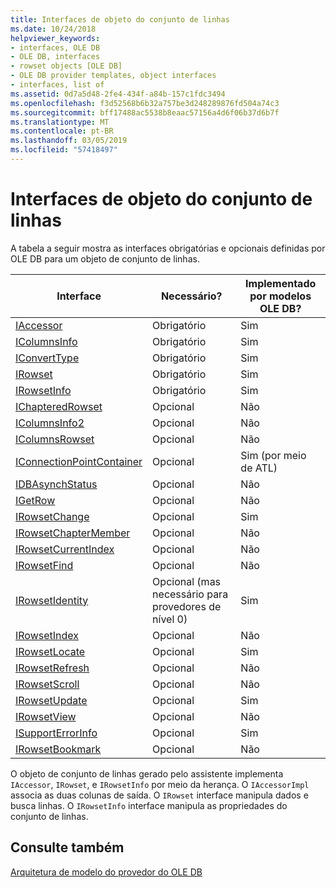```yaml
---
title: Interfaces de objeto do conjunto de linhas
ms.date: 10/24/2018
helpviewer_keywords:
- interfaces, OLE DB
- OLE DB, interfaces
- rowset objects [OLE DB]
- OLE DB provider templates, object interfaces
- interfaces, list of
ms.assetid: 0d7a5d48-2fe4-434f-a84b-157c1fdc3494
ms.openlocfilehash: f3d52568b6b32a757be3d248289876fd504a74c3
ms.sourcegitcommit: bff17488ac5538b8eaac57156a4d6f06b37d6b7f
ms.translationtype: MT
ms.contentlocale: pt-BR
ms.lasthandoff: 03/05/2019
ms.locfileid: "57418497"
---
```

# <a name="rowset-object-interfaces"></a>Interfaces de objeto do conjunto de linhas

A tabela a seguir mostra as interfaces obrigatórias e opcionais definidas por OLE DB para um objeto de conjunto de linhas.

|Interface|Necessário?|Implementado por modelos OLE DB?|
|---------------|---------------|--------------------------------------|
|[IAccessor](/previous-versions/windows/desktop/ms719672(v=vs.85))|Obrigatório|Sim|
|[IColumnsInfo](/previous-versions/windows/desktop/ms724541(v=vs.85))|Obrigatório|Sim|
|[IConvertType](/previous-versions/windows/desktop/ms715926(v=vs.85))|Obrigatório|Sim|
|[IRowset](/previous-versions/windows/desktop/ms720986(v=vs.85))|Obrigatório|Sim|
|[IRowsetInfo](/previous-versions/windows/desktop/ms724541(v=vs.85))|Obrigatório|Sim|
|[IChapteredRowset](/previous-versions/windows/desktop/ms718180(v=vs.85))|Opcional|Não|
|[IColumnsInfo2](/previous-versions/windows/desktop/ms712953(v=vs.85))|Opcional|Não|
|[IColumnsRowset](/previous-versions/windows/desktop/ms722657(v=vs.85))|Opcional|Não|
|[IConnectionPointContainer](/windows/desktop/api/ocidl/nn-ocidl-iconnectionpointcontainer)|Opcional|Sim (por meio de ATL)|
|[IDBAsynchStatus](/previous-versions/windows/desktop/ms709832(v=vs.85))|Opcional|Não|
|[IGetRow](/previous-versions/windows/desktop/ms718047(v=vs.85))|Opcional|Não|
|[IRowsetChange](/previous-versions/windows/desktop/ms715790(v=vs.85))|Opcional|Sim|
|[IRowsetChapterMember](/previous-versions/windows/desktop/ms725430(v=vs.85))|Opcional|Não|
|[IRowsetCurrentIndex](/previous-versions/windows/desktop/ms709700(v=vs.85))|Opcional|Não|
|[IRowsetFind](/previous-versions/windows/desktop/ms724221(v=vs.85))|Opcional|Não|
|[IRowsetIdentity](/previous-versions/windows/desktop/ms715913(v=vs.85))|Opcional (mas necessário para provedores de nível 0)|Sim|
|[IRowsetIndex](/previous-versions/windows/desktop/ms719604(v=vs.85))|Opcional|Não|
|[IRowsetLocate](/previous-versions/windows/desktop/ms721190(v=vs.85))|Opcional|Sim|
|[IRowsetRefresh](/previous-versions/windows/desktop/ms714892(v=vs.85))|Opcional|Não|
|[IRowsetScroll](/previous-versions/windows/desktop/ms712984(v=vs.85))|Opcional|Não|
|[IRowsetUpdate](/previous-versions/windows/desktop/ms714401(v=vs.85))|Opcional|Sim|
|[IRowsetView](/previous-versions/windows/desktop/ms709755(v=vs.85))|Opcional|Não|
|[ISupportErrorInfo](/previous-versions/windows/desktop/ms715816(v=vs.85))|Opcional|Sim|
|[IRowsetBookmark](/previous-versions/windows/desktop/ms714246(v=vs.85))|Opcional|Não|

O objeto de conjunto de linhas gerado pelo assistente implementa `IAccessor`, `IRowset`, e `IRowsetInfo` por meio da herança. O `IAccessorImpl` associa as duas colunas de saída. O `IRowset` interface manipula dados e busca linhas. O `IRowsetInfo` interface manipula as propriedades do conjunto de linhas.

## <a name="see-also"></a>Consulte também

[Arquitetura de modelo do provedor do OLE DB](../../data/oledb/ole-db-provider-template-architecture.md)<br/>
